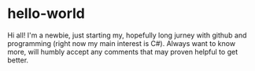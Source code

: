 # hello-world

Hi all!
I'm a newbie, just starting my, hopefully long jurney with github and programming (right now my main interest is C#). Always want to know more, will humbly accept any comments that may proven helpful to get better.
